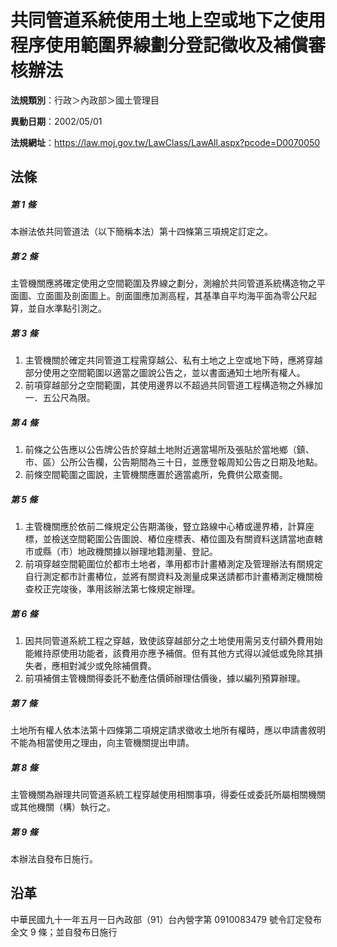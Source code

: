 # 共同管道系統使用土地上空或地下之使用程序使用範圍界線劃分登記徵收及補償審核辦法

**法規類別**：行政＞內政部＞國土管理目

**異動日期**：2002/05/01  

**法規網址**：https://law.moj.gov.tw/LawClass/LawAll.aspx?pcode=D0070050





## 法條
##### 第 1 條
本辦法依共同管道法（以下簡稱本法）第十四條第三項規定訂定之。

##### 第 2 條
主管機關應將確定使用之空間範圍及界線之劃分，測繪於共同管道系統構造物之平面圖、立面圖及剖面圖上。剖面圖應加測高程，其基準自平均海平面為零公尺起算，並自水準點引測之。

##### 第 3 條
1. 主管機關於確定共同管道工程需穿越公、私有土地之上空或地下時，應將穿越部分使用之空間範圍以適當之圖說公告之，並以書面通知土地所有權人。
1. 前項穿越部分之空間範圍，其使用邊界以不超過共同管道工程構造物之外緣加一．五公尺為限。

##### 第 4 條
1. 前條之公告應以公告牌公告於穿越土地附近適當場所及張貼於當地鄉（鎮、市、區）公所公告欄，公告期間為三十日，並應登報周知公告之日期及地點。
1. 前條空間範圍之圖說，主管機關應置於適當處所，免費供公眾查閱。

##### 第 5 條
1. 主管機關應於依前二條規定公告期滿後，豎立路線中心樁或邊界樁，計算座標，並檢送空間範圍公告圖說、樁位座標表、樁位圖及有關資料送請當地直轄市或縣（市）地政機關據以辦理地籍測量、登記。
1. 前項穿越空間範圍位於都市土地者，準用都市計畫樁測定及管理辦法有關規定自行測定都市計畫樁位，並將有關資料及測量成果送請都市計畫樁測定機關檢查校正完竣後，準用該辦法第七條規定辦理。

##### 第 6 條
1. 因共同管道系統工程之穿越，致使該穿越部分之土地使用需另支付額外費用始能維持原使用功能者，該費用亦應予補償。但有其他方式得以減低或免除其損失者，應相對減少或免除補償費。
1. 前項補償主管機關得委託不動產估價師辦理估價後，據以編列預算辦理。

##### 第 7 條
土地所有權人依本法第十四條第二項規定請求徵收土地所有權時，應以申請書敘明不能為相當使用之理由，向主管機關提出申請。

##### 第 8 條
主管機關為辦理共同管道系統工程穿越使用相關事項，得委任或委託所屬相關機關或其他機關（構）執行之。

##### 第 9 條
本辦法自發布日施行。

## 沿革
中華民國九十一年五月一日內政部（91）台內營字第 0910083479 號令訂定發布全文 9  條；並自發布日施行
